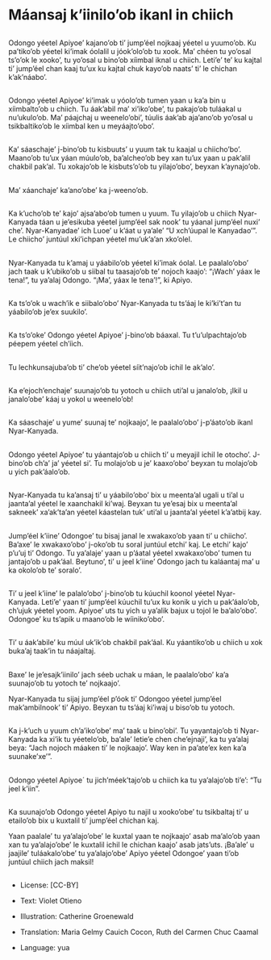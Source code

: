# Máansaj k’iinilo’ob ikanl in chiich

##
Odongo yéetel Apiyoe’ kajano’ob ti’ jump’éel nojkaaj yéetel u yuumo’ob. Ku pa’tiko’ob yéetel ki’imak óolalil u jóok’olo’ob tu xook. Ma’ chéen tu yo’osal ts’o’ok le xooko’, tu yo’osal u bino’ob xíimbal iknal u chiich. Leti’e’ te’ ku kajtal ti’ jump’éel chan kaaj tu’ux ku kajtal chuk kayo’ob naats’ ti’ le chichan k’ak’náabo’.

##
Odongo yéetel Apiyoe’ ki’imak u yóolo’ob tumen yaan u ka’a bin u xíimbalto’ob u chiich. Tu áak’abil ma’ xi’iko’obe’, tu pakajo’ob tuláakal u nu’ukulo’ob. Ma’ páajchaj u weenelo’obi’, túulis áak’ab aja’ano’ob yo’osal u tsikbaltiko’ob le xíimbal ken u meyáajto’obo’.

##
Ka’ sáaschaje’ j-bino’ob tu kisbuuts’ u yuum tak tu kaajal u chiicho’bo’. Maano’ob tu’ux yáan múulo’ob, ba’alcheo’ob bey xan tu’ux yaan u pak’alil chakbil pak’al. Tu xokajo’ob le kisbuts’o’ob tu yilajo’obo’, beyxan k’aynajo’ob.

##
Ma’ xáanchaje’ ka’ano’obe’ ka j-weeno’ob.

##
Ka k’ucho’ob te’ kajo’ ajsa’abo’ob tumen u yuum. Tu yilajo’ob u chiich Nyar-Kanyada táan u je’esikuba yéetel jump’éel sak nook’ tu yáanal jump’éel nuxi’ che’. Nyar-Kanyadae’ ich Luoe’ u k’áat u ya’ale’ “U xch’úupal le Kanyadao’”. Le chiicho’ juntúul xki’ichpan yéetel mu’uk’a’an xko’olel.

##
Nyar-Kanyada tu k’amaj u yáabilo’ob yéetel ki’imak óolal. Le paalalo’obo’ jach taak u k’ubiko’ob u siibal tu taasajo’ob te’ nojoch kaajo’: “¡Wach’ yáax le tena!”, tu ya’alaj Odongo. “¡Ma’, yáax le tena’!”, ki Apiyo.

##
Ka ts’o’ok u wach’ik e siibalo’obo’ Nyar-Kanyada tu ts’áaj le ki’ki’t’an tu yáabilo’ob je’ex suukilo’.

##
Ka ts’o’oke’ Odongo yéetel Apiyoe’ j-bino’ob báaxal. Tu t’u’ulpachtajo’ob péepem yéetel ch’íich.

##
Tu lechkunsajuba’ob ti’ che’ob yéetel síit’najo’ob ichil le ak’alo’.

##
Ka e’ejoch’enchaje’ suunajo’ob tu yotoch u chiich uti’al u janalo’ob, ¡Ikil u janalo’obe’ káaj u yokol u weenelo’ob!

##
Ka sáaschaje’ u yume’ suunaj te’ nojkaajo’, le paalalo’obo’ j-p’áato’ob ikanl Nyar-Kanyada.

##
Odongo yéetel Apiyoe’ tu yáantajo’ob u chiich ti’ u meyajil ichil le otocho’. J-bino’ob ch’a’ ja’ yéetel si’. Tu molajo’ob u je’ kaaxo’obo’ beyxan tu molajo’ob u yich pak’áalo’ob.

##
Nyar-Kanyada tu ka’ansaj ti’ u yáabilo’obo’ bix u meenta’al ugali u ti’al u jaanta’al yéetel le xaanchakil ki’waj. Beyxan tu ye’esaj bix u meenta’al sakneek’ xa’ak’ta’an yéetel káastelan tuk’ uti’al u jaanta’al yéetel k’a’atbij kay.

##
Jump’éel k’iine’ Odongoe’ tu bisaj janal le xwakaxo’ob yaan ti’ u chiicho’. Ba’axe’ le xwakaxo’obo’ j-oko’ob tu soral juntúul etchi’ kaj. Le etchi’ kajo’ p’u’uj ti’ Odongo. Tu ya’alaje’ yaan u p’áatal yéetel xwakaxo’obo’ tumen tu jantajo’ob u pak’áal. Beytuno’, ti’ u jeel k’iine’ Odongo jach tu kaláantaj ma’ u ka okolo’ob te’ soralo’.

##
Ti’ u jeel k’iine’ le palalo’obo’ j-bino’ob tu kúuchil koonol yéetel Nyar-Kanyada. Leti’e’ yaan ti’ jump’éel kúuchil tu’ux ku konik u yich u pak’áalo’ob, ch’ujuk yéetel yoom. Apiyoe’ uts tu yich u ya’alik bajux u tojol le ba’alo’obo’. Odongoe’ ku ts’apik u maano’ob le wíiniko’obo’.

##
Ti’ u áak’abile’ ku múul uk’ik’ob chakbil pak’áal. Ku yáantiko’ob u chiich u xok buka’aj taak’in tu náajaltaj.

##
Baxe’ le je’esajk’iinilo’ jach séeb uchak u máan, le paalalo’obo’ ka’a suunajo’ob tu yotoch te’ nojkaajo’.

Nyar-Kanyada tu sijaj jump’éel p’óok ti’ Odongoo yéetel jump’éel mak’ambilnook’ ti’ Apiyo. Beyxan tu ts’áaj ki’iwaj u biso’ob tu yotoch.

##
Ka j-k’uch u yuum ch’a’iko’obe’ ma’ taak u bino’obi’. Tu yayantajo’ob ti Nyar-Kanyada ka xi’ik tu yéetelo’ob, ba’ale’ letie’e chen che’ejnaji’, ka tu ya’alaj beya: “Jach nojoch máaken ti’ le nojkaajo’. Way ken in pa’ate’ex ken ka’a suunake’xe’”.

##
Odongo yéetel Apiyoe´ tu jich’méek’tajo’ob u chiich ka tu ya’alajo’ob ti’e’: “Tu jeel k’iin”.

##
Ka suunajo’ob Odongo yéetel Apiyo tu najil u xooko’obe’ tu tsikbaltaj ti’ u etailo’ob bix u kuxtalil ti’ jump’éel chichan kaj.

Yaan paalale’ tu ya’alajo’obe’ le kuxtal yaan te nojkaajo’ asab ma’alo’ob yaan xan tu ya’alajo’obe’ le kuxtalil ichil le chichan kaajo’ asab jats’uts. ¡Ba’ale’ u jaajile’ tuláakalo’obe’ tu ya’alajo’obe’ Apiyo yéetel Odongoe’ yaan ti’ob juntúul chiich jach maksil!

##
* License: [CC-BY]
* Text: Violet Otieno
* Illustration: Catherine Groenewald
* Translation: Maria Gelmy Cauich Cocon, Ruth del Carmen Chuc Caamal

* Language: yua
